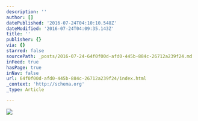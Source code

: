 ```yaml
---
description: ''
author: []
datePublished: '2016-07-24T04:10:10.548Z'
dateModified: '2016-07-24T04:09:35.143Z'
title: ''
publisher: {}
via: {}
starred: false
sourcePath: _posts/2016-07-24-64f0f00d-afd0-445b-884c-26712a239f24.md
inFeed: true
hasPage: true
inNav: false
url: 64f0f00d-afd0-445b-884c-26712a239f24/index.html
_context: 'http://schema.org'
_type: Article

---
```

![](https://the-grid-user-content.s3-us-west-2.amazonaws.com/58f67d6b-4bcb-462c-842b-c69f2deb2abd.jpg)